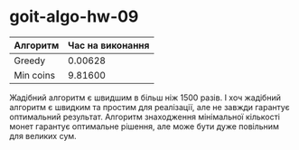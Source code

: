 # goit-algo-hw-09


|Алгоритм             | Час на виконання    |
|-------------------- | --------------------|
|Greedy               | 0.00628             |
|Min coins            | 9.81600             |

Жадібний алгоритм є швидшим в більш ніж 1500 разів.
І хоч жадібний алгоритм є швидким та простим для реалізації, але не завжди гарантує оптимальний результат. 
Алгоритм знаходження мінімальної кількості монет гарантує оптимальне рішення, але може бути дуже повільним для великих сум.